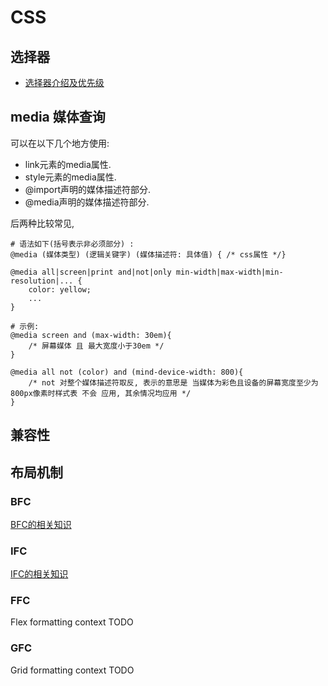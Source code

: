 # CSS

## 选择器
- [选择器介绍及优先级](./选择器.md)

## media 媒体查询
可以在以下几个地方使用:
- link元素的media属性.
- style元素的media属性.
- @import声明的媒体描述符部分.
- @media声明的媒体描述符部分.  

后两种比较常见,
```
# 语法如下(括号表示非必须部分) :
@media (媒体类型) (逻辑关键字) (媒体描述符: 具体值) { /* css属性 */}

@media all|screen|print and|not|only min-width|max-width|min-resolution|... {
    color: yellow;
    ...
}

# 示例: 
@media screen and (max-width: 30em){
    /* 屏幕媒体 且 最大宽度小于30em */
}

@media all not (color) and (mind-device-width: 800){
    /* not 对整个媒体描述符取反, 表示的意思是 当媒体为彩色且设备的屏幕宽度至少为800px像素时样式表 不会 应用, 其余情况均应用 */
}
```

## 兼容性

## 布局机制
### BFC
[BFC的相关知识](./BFC.md)
### IFC
[IFC的相关知识](./IFC.md)
### FFC
Flex formatting context
TODO
### GFC
Grid formatting context
TODO